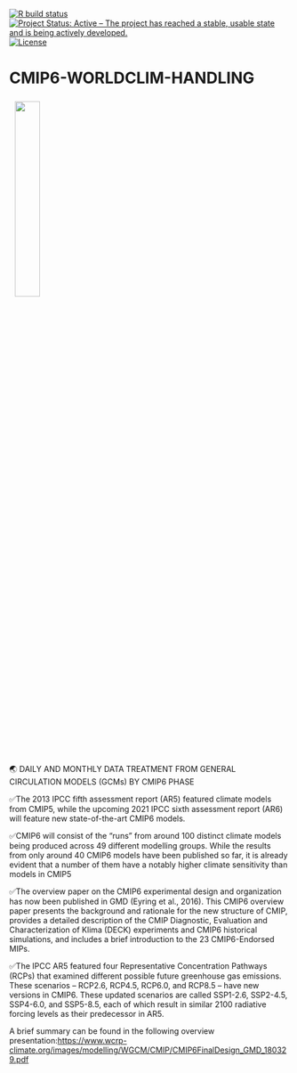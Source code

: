 [![R build status](https://github.com/cosimameyer/overviewR/workflows/R-CMD-check/badge.svg)](https://github.com/Hydroenvironment/CMIP6-WORLDCLIM-HANDLING/actions)
[![Project Status: Active – The project has reached a stable, usable
state and is being actively
developed.](https://www.repostatus.org/badges/latest/active.svg)](https://www.repostatus.org/#active)
[![License](https://img.shields.io/badge/license-MIT-green)](https://opensource.org/licenses/MIT)

# CMIP6-WORLDCLIM-HANDLING
<img src="![image](https://esgf-node.llnl.gov/site_media/logos/180712_WCRP-CMIP6_540x100px_72dpi.png)" align="center" hspace="10" vspace="6" width="30%"></a>

🌏 DAILY AND MONTHLY DATA TREATMENT FROM GENERAL CIRCULATION MODELS (GCMs) BY CMIP6 PHASE

✅The 2013 IPCC fifth assessment report (AR5) featured climate models from CMIP5, while the upcoming 2021 IPCC sixth assessment report (AR6) will feature new state-of-the-art CMIP6 models.

✅CMIP6 will consist of the “runs” from around 100 distinct climate models being produced across 49 different modelling groups. While the results from only around 40 CMIP6 models have been published so far, it is already evident that a number of them have a notably higher climate sensitivity than models in CMIP5

✅The overview paper on the CMIP6 experimental design and organization has now been published in GMD (Eyring et al., 2016). This CMIP6 overview paper presents the background and rationale for the new structure of CMIP, provides a detailed description of the CMIP Diagnostic, Evaluation and Characterization of Klima (DECK) experiments and CMIP6 historical simulations, and includes a brief introduction to the 23 CMIP6-Endorsed MIPs.

✅The IPCC AR5 featured four Representative Concentration Pathways (RCPs) that examined different possible future greenhouse gas emissions. These scenarios – RCP2.6, RCP4.5, RCP6.0, and RCP8.5 – have new versions in CMIP6. These updated scenarios are called SSP1-2.6, SSP2-4.5, SSP4-6.0, and SSP5-8.5, each of which result in similar 2100 radiative forcing levels as their predecessor in AR5. 

A brief summary can be found in the following overview presentation:https://www.wcrp-climate.org/images/modelling/WGCM/CMIP/CMIP6FinalDesign_GMD_180329.pdf

